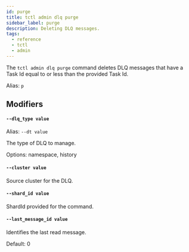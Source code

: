 ```yaml
---
id: purge
title: tctl admin dlq purge
sidebar_label: purge
description: Deleting DLQ messages.
tags:
  - reference
  - tctl
  - admin
---
```


The `tctl admin dlq purge` command deletes DLQ messages that have a Task Id equal to or less than the provided Task Id.

Alias: `p`

## Modifiers

#### `--dlq_type value`

Alias: `--dt value`

The type of DLQ to manage.

Options: namespace, history

#### `--cluster value`

Source cluster for the DLQ.

#### `--shard_id value`

ShardId provided for the command.

#### `--last_message_id value`

Identifies the last read message.

Default: 0

